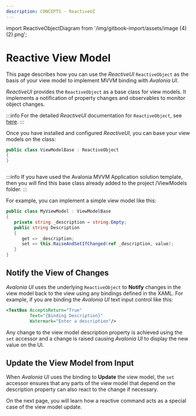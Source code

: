 ```yaml
---
description: CONCEPTS - ReactiveUI
---
```


import ReactiveObjectDiagram from '/img/gitbook-import/assets/image (4) (2).png';

# Reactive View Model

This page describes how you can use the _ReactiveUI_ `ReactiveObject` as the basis of your view model to implement MVVM binding with _Avalonia UI_.

_ReactiveUI_ provides the `ReactiveObject` as a base class for view models. It implements a notification of property changes and observables to monitor object changes.

:::info
For the detailed _ReactiveUI_ documentation for `ReactiveObject`, see [here](https://www.reactiveui.net/api/reactiveui/reactiveobject/).
:::

Once you have installed and configured _ReactiveUI_, you can base your view models on the class:

```csharp
public class ViewModelBase : ReactiveObject
{
}
```

<img src={ReactiveObjectDiagram} alt=""/>

:::info
If you have used the Avalonia MVVM Application solution template, then you will find this base class already added to the project /ViewModels folder.
:::

For example, you can implement a simple view model like this:

```csharp
public class MyViewModel : ViewModelBase
{
   private string _description = string.Empty;
   public string Description
   {
      get => _description;
      set => this.RaiseAndSetIfChanged(ref _description, value);
   }
}
```

## Notify the View of Changes

_Avalonia UI_ uses the underlying `ReactiveObject` to **Notify** changes in the view model back to the view using any bindings defined in the XAML. For example, if you are binding the _Avalonia UI_ text input control like this:

```xml
<TextBox AcceptsReturn="True"
         Text="{Binding Description}"
         Watermark="Enter a description"/>
```

Any change to the view model description property is achieved using the `set` accessor and a change is raised causing _Avalonia UI_ to display the new value on the UI.

## Update the View Model from Input

When _Avalonia UI_ uses the binding to **Update** the view model, the `set` accessor ensures that any parts of the view model that depend on the description property can also react to the change if necessary.

On the next page, you will learn how a reactive command acts as a special case of the view model update.

